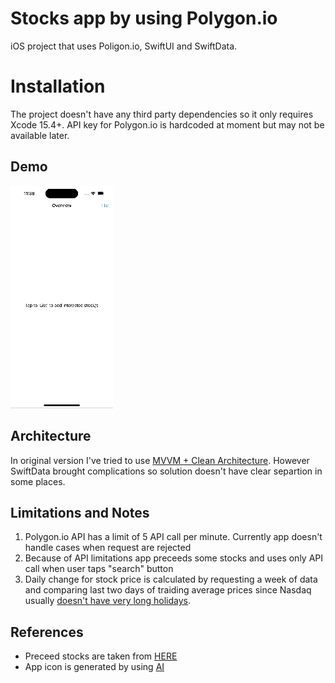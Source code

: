# Stocks app by using Polygon.io

iOS project that uses Poligon.io, SwiftUI and SwiftData.


# Installation

The project doesn't have any third party dependencies so it only requires Xcode 15.4+. 
API key for Polygon.io is hardcoded at moment but may not be available later.

## Demo
![Demo](Media/Demo.gif)


## Architecture

In original version I've tried to use [MVVM + Clean Architecture](https://tech.olx.com/clean-architecture-and-mvvm-on-ios-c9d167d9f5b3). However SwiftData brought complications so solution doesn't have clear separtion in some places.

## Limitations and Notes

 1. Polygon.io API has a limit of 5 API call per minute. Currently app doesn't handle cases when request are rejected
 2. Because of API limitations app preceeds some stocks and uses only API call when user taps "search" button
 3. Daily change for stock price is calculated by requesting a week of data and comparing last two days of traiding average prices since Nasdaq usually [doesn't have very long holidays](https://www.nasdaq.com/market-activity/stock-market-holiday-schedule).
 

## References

 - Preceed stocks are taken from [HERE](http://www.nasdaqtrader.com/dynamic/symdir/nasdaqlisted.txt)
 - App icon is generated by using [AI](https://perchance.org/ai-icon-generator)


